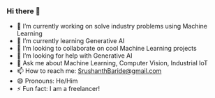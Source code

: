 ### Hi there 👋


- 🔭 I’m currently working on solve industry problems using Machine Learning
- 🌱 I’m currently learning Generative AI
- 👯 I’m looking to collaborate on cool Machine Learning projects
- 🤔 I’m looking for help with Generative AI
- 💬 Ask me about Machine Learning, Computer Vision, Industrial IoT
- 📫 How to reach me: SrushanthBaride@gmail.com
- 😄 Pronouns: He/Him
- ⚡ Fun fact: I am a freelancer!
